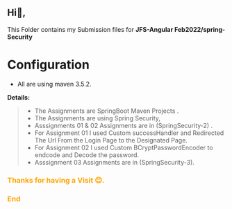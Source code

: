 
## Hi👋, 

 This Folder contains my Submission files for  **JFS-Angular Feb2022/spring-Security**

#  Configuration
 -  All are using maven 3.5.2.
  
**Details:**

> - The Assignments are SpringBoot Maven Projects .
> - The  Assignments are using  Spring Security, 
> - Asssignments 01 & 02 Assignments are in  (SpringSecurity-2) .
> - For Assignment 01 I used Custom successHandler and Redirected The Url From the Login Page to the Designated Page.
>  - For Assignment 02 I used  Custom BCryptPasswordEncoder to endcode and Decode the password.
> - Asssignment 03 Assignments are in  (SpringSecurity-3).

<span style="color:orange">

### Thanks for having a Visit 😊.</span>
### End